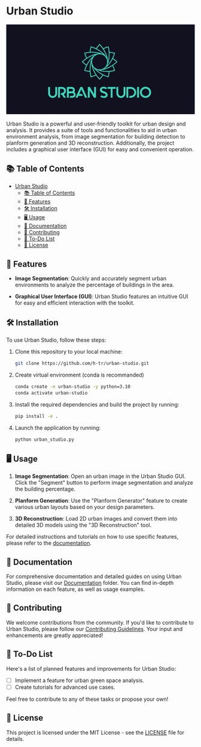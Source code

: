 # Urban Studio

![Urban Studio Logo](imgs/logo.png)

Urban Studio is a powerful and user-friendly toolkit for urban design and analysis. It provides a suite of tools and functionalities to aid in urban environment analysis, from image segmentation for building detection to planform generation and 3D reconstruction. Additionally, the project includes a graphical user interface (GUI) for easy and convenient operation.

## 📚 Table of Contents

- [Urban Studio](#urban-studio)
  - [📚 Table of Contents](#-table-of-contents)
  - [🚀 Features](#-features)
  - [🛠 Installation](#-installation)
  - [🖥 Usage](#-usage)
  - [📖 Documentation](#-documentation)
  - [🤝 Contributing](#-contributing)
  - [📝 To-Do List](#-to-do-list)
  - [📄 License](#-license)

## 🚀 Features

- **Image Segmentation**: Quickly and accurately segment urban environments to analyze the percentage of buildings in the area.

- **Graphical User Interface (GUI)**: Urban Studio features an intuitive GUI for easy and efficient interaction with the toolkit.

## 🛠 Installation

To use Urban Studio, follow these steps:

1. Clone this repository to your local machine:

   ```bash
   git clone https://github.com/h-tr/urban-studio.git
   ```

2. Create virtual environment (conda is recommanded)

   ```bash
   conda create -n urban-studio -y python=3.10
   conda activate urban-studio
   ```

3. Install the required dependencies and build the project by running:

   ```bash
   pip install -e .
   ```

4. Launch the application by running:

   ```bash
   python urban_studio.py
   ```

## 🖥 Usage

1. **Image Segmentation**: Open an urban image in the Urban Studio GUI. Click the "Segment" button to perform image segmentation and analyze the building percentage.

2. **Planform Generation**: Use the "Planform Generator" feature to create various urban layouts based on your design parameters.

3. **3D Reconstruction**: Load 2D urban images and convert them into detailed 3D models using the "3D Reconstruction" tool.

For detailed instructions and tutorials on how to use specific features, please refer to the [documentation](#documentation).

## 📖 Documentation

For comprehensive documentation and detailed guides on using Urban Studio, please visit our [Documentation](/docs) folder. You can find in-depth information on each feature, as well as usage examples.

## 🤝 Contributing

We welcome contributions from the community. If you'd like to contribute to Urban Studio, please follow our [Contributing Guidelines](CONTRIBUTING.md). Your input and enhancements are greatly appreciated!

## 📝 To-Do List

Here's a list of planned features and improvements for Urban Studio:

- [ ] Implement a feature for urban green space analysis.
- [ ] Create tutorials for advanced use cases.

Feel free to contribute to any of these tasks or propose your own!

## 📄 License

This project is licensed under the MIT License - see the [LICENSE](LICENSE) file for details.